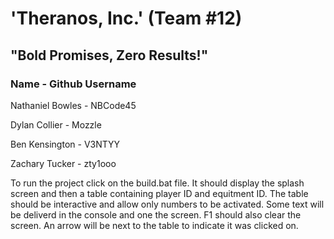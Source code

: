 # 'Theranos, Inc.' (Team #12)
## "Bold Promises, Zero Results!"

### Name         - Github Username

Nathaniel Bowles - NBCode45

Dylan Collier    - Mozzle

Ben Kensington   - V3NTYY

Zachary Tucker   - zty1ooo


To run the project click on the build.bat file. It should display the splash screen and then a table containing player ID and equitment ID. The table should be interactive and allow only numbers to be activated. Some text will be deliverd in the console and one the screen. F1 should also clear the screen. An arrow will be next to the table to indicate it was clicked on. 